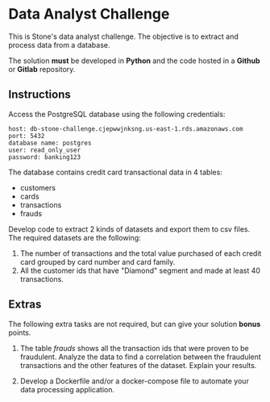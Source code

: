 # Data Analyst Challenge

This is Stone's data analyst challenge. The objective is to extract and process data from a database. 

The solution **must** be developed in **Python** and the code hosted in a **Github** or **Gitlab** repository. 

## Instructions

Access the PostgreSQL database using the following credentials:

```
host: db-stone-challenge.cjepwwjnksng.us-east-1.rds.amazonaws.com
port: 5432
database name: postgres
user: read_only_user
password: banking123
```

The database contains credit card transactional data in 4 tables:

- customers
- cards
- transactions
- frauds

Develop code to extract 2 kinds of datasets and export them to csv files. The required datasets are the following:

1. The number of transactions and the total value purchased of each credit card grouped by card number and card family.
2. All the customer ids that have "Diamond" segment and made at least 40 transactions.

## Extras

The following extra tasks are not required, but can give your solution **bonus** points.

1. The table _frauds_ shows all the transaction ids that were proven to be fraudulent. Analyze the data to find a correlation between the fraudulent transactions and the other features of the dataset. Explain your results.

2. Develop a Dockerfile and/or a docker-compose file to automate your data processing application.
